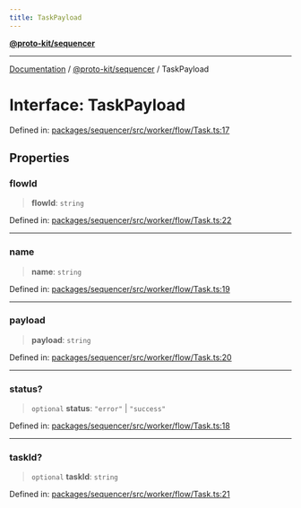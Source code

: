```yaml
---
title: TaskPayload
---
```


[**@proto-kit/sequencer**](../README.md)

***

[Documentation](../../../README.md) / [@proto-kit/sequencer](../README.md) / TaskPayload

# Interface: TaskPayload

Defined in: [packages/sequencer/src/worker/flow/Task.ts:17](https://github.com/proto-kit/framework/blob/b953c754e500c62f01fbbd6d09adfb2f5577269d/packages/sequencer/src/worker/flow/Task.ts#L17)

## Properties

### flowId

> **flowId**: `string`

Defined in: [packages/sequencer/src/worker/flow/Task.ts:22](https://github.com/proto-kit/framework/blob/b953c754e500c62f01fbbd6d09adfb2f5577269d/packages/sequencer/src/worker/flow/Task.ts#L22)

***

### name

> **name**: `string`

Defined in: [packages/sequencer/src/worker/flow/Task.ts:19](https://github.com/proto-kit/framework/blob/b953c754e500c62f01fbbd6d09adfb2f5577269d/packages/sequencer/src/worker/flow/Task.ts#L19)

***

### payload

> **payload**: `string`

Defined in: [packages/sequencer/src/worker/flow/Task.ts:20](https://github.com/proto-kit/framework/blob/b953c754e500c62f01fbbd6d09adfb2f5577269d/packages/sequencer/src/worker/flow/Task.ts#L20)

***

### status?

> `optional` **status**: `"error"` \| `"success"`

Defined in: [packages/sequencer/src/worker/flow/Task.ts:18](https://github.com/proto-kit/framework/blob/b953c754e500c62f01fbbd6d09adfb2f5577269d/packages/sequencer/src/worker/flow/Task.ts#L18)

***

### taskId?

> `optional` **taskId**: `string`

Defined in: [packages/sequencer/src/worker/flow/Task.ts:21](https://github.com/proto-kit/framework/blob/b953c754e500c62f01fbbd6d09adfb2f5577269d/packages/sequencer/src/worker/flow/Task.ts#L21)
